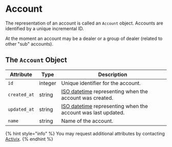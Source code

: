 # Account

The representation of an account is called an `Account` object. Accounts are identified by a unique incremental ID.

At the moment an account may be a dealer or a group of dealer \(related to other "sub" accounts\).

## The `Account` Object

| **Attribute** | **Type** | **Description** |
| ------------- | -------- | --------------- |
| `id` | integer | Unique identifier for the account. |
| `created_at` | string | [ISO datetime](https://en.wikipedia.org/wiki/ISO_8601) representing when the account was created. |
| `updated_at` | string | [ISO datetime](https://en.wikipedia.org/wiki/ISO_8601) representing when the account was last updated. |
| `name` | string | Name of the account. |

{% hint style="info" %}
You may request additional attributes by contacting [Activix](https://activix.ca/en/contact-us).
{% endhint %}

